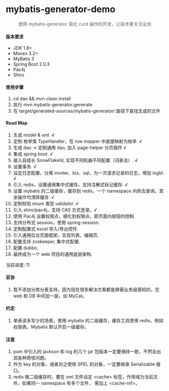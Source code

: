 mybatis-generator-demo
==
> 使用 mybatis-generator 简化 curd 操作的开发，让技术更关注业务

#### 版本要求
- JDK 1.8+
- Maven 3.2+ 
- MyBatis 3
- Spring Boot 2.0.3
- Pac4j
- Shiro


#### 使用步骤

1. cd dao && mvn clean install
2. 执行 mvn mybatis-generator:generate
3. 在 target/generated-sources/mybatis-generator/ 路径下查找生成的文件

#### Road Map

1. 生成 model & xml. √ 
2. 定制 枚举类 TypeHandler，在 row mapper 中直接映射为枚举. √
3. 生成 dao -> 定制通用 dao, 加入 page-helper 分页插件 √
4. 集成 spring boot. √
5. 接入自成长 SnowFlakeId, 实现不同机器不同配置（词表法）. √
6. 设置事务. √
7. 设定日志配置，分离 invoke、biz、sql，为一次请求记录的日志，增加 logId. √
8. 引入 redis，设置通用集中式缓存，支持注解式标记缓存. √
9. 设置 mybatis 的二级缓存，缓存到 redis，一个 namespace 内除去查询，其余操作均清除缓存. √
10. 定制校验 enum 类型 validator. √
11. 引入 shiro/pac4j，支持 CAS 方式登录。√
12. 使用 Pac4j 设置权限点，细化到权限点，即页面内按钮的控制.
13. 支持分布式 session，使用 spring-session. 
14. 定制配置式 excel 导入/导出控件.
15. 引入通用后台页面框架，实现列表、编辑页.
16. 配置支持 zookeeper, 集中式配置.
17. 配置 dubbo. 
18. 最终成为一个 web 项目的通用底层架构.

当前进度: 11

#### 妥协
1. 暂不添加分库分表支持，因为现在很多解决方案都是屏蔽业务层感知的，在 web 和 DB 中间加一层，如 MyCat。

#### 约定
1. 单表读多写少的场景，使用 mybatis 的二级缓存，缓存工具使用 redis，例如权限表。Mybatis 默认开启一级缓存。

#### 注意
1. pom 中引入的 jackson 和 log 的几个 jar 包版本一定要保持一致，不然会出现各种奇怪问题。
2. 作为 key 的对象，或者对之使用 SPEL 的对象，一定要继承 Serializable 接口。
3. redis 做二级缓存时，要在 xml 文件设定 &lt;cache&gt;  标签，作用域为当前文件，如果同一 namespace 有多个文件，
需加上 &lt;cache-ref&gt;。